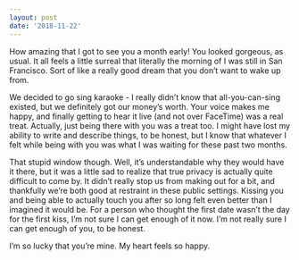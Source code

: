 ```yaml
---
layout: post
date: '2018-11-22'
---
```


How amazing that I got to see you a month early! You looked gorgeous, as usual. It all feels a little surreal that literally the morning of I was still in San Francisco. Sort of like a really good dream that you don’t want to wake up from.

We decided to go sing karaoke - I really didn’t know that all-you-can-sing existed, but we definitely got our money’s worth. Your voice makes me happy, and finally getting to hear it live (and not over FaceTime) was a real treat. Actually, just being there with you was a treat too. I might have lost my ability to write and describe things, to be honest, but I know that whatever I felt while being with you was what I was waiting for these past two months. 

That stupid window though. Well, it’s understandable why they would have it there, but it was a little sad to realize that true privacy is actually quite difficult to come by. It didn’t really stop us from making out for a bit, and thankfully we’re both good at restraint in these public settings. Kissing you and being able to actually touch you after so long felt even better than I imagined it would be. For a person who thought the first date wasn’t the day for the first kiss, I’m not sure I can get enough of it now. I’m not really sure I can get enough of you, to be honest.

I’m so lucky that you’re mine. My heart feels so happy.